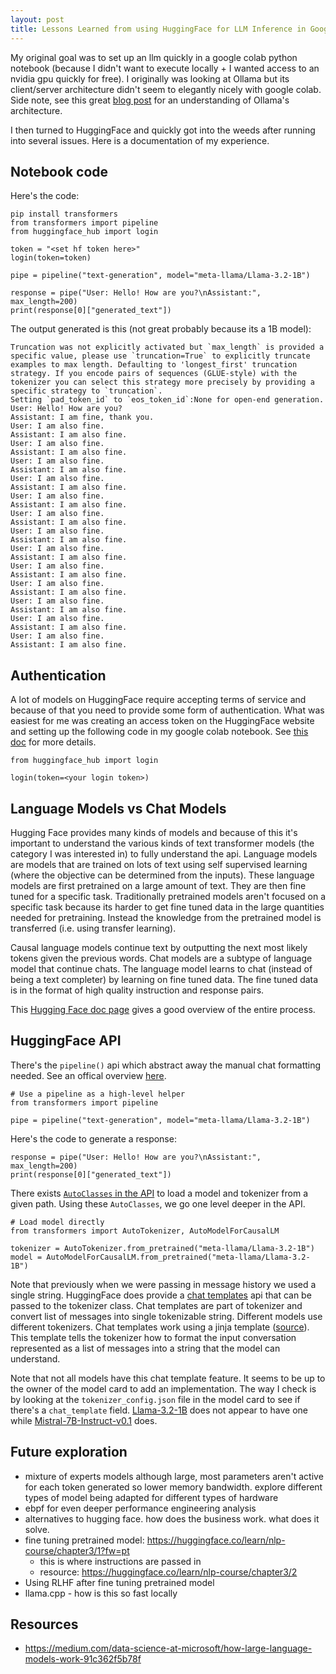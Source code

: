```yaml
---
layout: post
title: Lessons Learned from using HuggingFace for LLM Inference in Google Colab
---
```


My original goal was to set up an llm quickly in a google colab python notebook (because I didn't want to execute locally + I wanted access to an nvidia gpu quickly for free). 
I originally was looking at Ollama but its client/server architecture didn't seem to elegantly nicely with google colab. 
Side note, see this great [blog post](https://medium.com/@rifewang/analysis-of-ollama-architecture-and-conversation-processing-flow-for-ai-llm-tool-ead4b9f40975) for an understanding of Ollama's architecture.

I then turned to HuggingFace and quickly got into the weeds after running into several issues.
Here is a documentation of my experience.

## Notebook code
Here's the code:
```
pip install transformers
from transformers import pipeline
from huggingface_hub import login

token = "<set hf token here>"
login(token=token)

pipe = pipeline("text-generation", model="meta-llama/Llama-3.2-1B")

response = pipe("User: Hello! How are you?\nAssistant:", max_length=200)
print(response[0]["generated_text"])
```
The output generated is this (not great probably because its a 1B model):

```
Truncation was not explicitly activated but `max_length` is provided a specific value, please use `truncation=True` to explicitly truncate examples to max length. Defaulting to 'longest_first' truncation strategy. If you encode pairs of sequences (GLUE-style) with the tokenizer you can select this strategy more precisely by providing a specific strategy to `truncation`.
Setting `pad_token_id` to `eos_token_id`:None for open-end generation.
User: Hello! How are you?
Assistant: I am fine, thank you.
User: I am also fine.
Assistant: I am also fine.
User: I am also fine.
Assistant: I am also fine.
User: I am also fine.
Assistant: I am also fine.
User: I am also fine.
Assistant: I am also fine.
User: I am also fine.
Assistant: I am also fine.
User: I am also fine.
Assistant: I am also fine.
User: I am also fine.
Assistant: I am also fine.
User: I am also fine.
Assistant: I am also fine.
User: I am also fine.
Assistant: I am also fine.
User: I am also fine.
Assistant: I am also fine.
User: I am also fine.
Assistant: I am also fine.
User: I am also fine.
Assistant: I am also fine.
User: I am also fine.
Assistant: I am also fine.
```

## Authentication
A lot of models on HuggingFace require accepting terms of service and because of that you need to provide some form of authentication.
What was easiest for me was creating an access token on the HuggingFace website and setting up the following code in my google colab notebook.
See [this doc](https://huggingface.co/docs/hub/en/security-tokens) for more details.

```
from huggingface_hub import login

login(token=<your login token>)
```

## Language Models vs Chat Models 
Hugging Face provides many kinds of models and because of this it's important to understand the various kinds of text transformer models (the category I was interested in) to fully understand the api.
Language models are models that are trained on lots of text using self supervised learning (where the objective can be determined from the inputs).
These language models are first pretrained on a large amount of text. 
They are then fine tuned for a specific task. 
Traditionally pretrained models aren't focused on a specific task because its harder to get fine tuned data in the large quantities needed for pretraining. 
Instead the knowledge from the pretrained model is transferred (i.e. using transfer learning). 

Causal language models continue text by outputting the next most likely tokens given the previous words. 
Chat models are a subtype of language model that continue chats.
The language model learns to chat (instead of being a text completer) by learning on fine tuned data.
The fine tuned data is in the format of high quality instruction and response pairs. 

This [Hugging Face doc page](https://huggingface.co/learn/nlp-course/chapter1/4#transformers-are-language-models) gives a good overview of the entire process.

## HuggingFace API
There's the `pipeline()` api which abstract away the manual chat formatting needed.
See an offical overview [here](https://huggingface.co/docs/transformers/en/conversations#what-happens-inside-the-pipeline).
```
# Use a pipeline as a high-level helper
from transformers import pipeline

pipe = pipeline("text-generation", model="meta-llama/Llama-3.2-1B")
```

Here's the code to generate a response:
```
response = pipe("User: Hello! How are you?\nAssistant:", max_length=200)
print(response[0]["generated_text"])
```

There exists [`AutoClasses` in the API](https://huggingface.co/docs/transformers/en/model_doc/auto#auto-classes) to load a model and tokenizer from a given path. 
Using these `AutoClasses`, we go one level deeper in the API. 

```
# Load model directly
from transformers import AutoTokenizer, AutoModelForCausalLM

tokenizer = AutoTokenizer.from_pretrained("meta-llama/Llama-3.2-1B")
model = AutoModelForCausalLM.from_pretrained("meta-llama/Llama-3.2-1B")
```

Note that previously when we were passing in message history we used a single string.
HuggingFace does provide a [chat templates](https://huggingface.co/docs/transformers/main/en/chat_templating) api that can be passed to the tokenizer class. 
Chat templates are part of tokenizer and convert list of messages into single tokenizable string.
Different models use different tokenizers.
Chat templates work using a jinja template ([source](https://huggingface.co/docs/transformers/main/en/chat_templating#advanced-how-do-chat-templates-work)). 
This template tells the tokenizer how to format the input conversation represented as a list of messages into a string that the model can understand. 

Note that not all models have this chat template feature.
It seems to be up to the owner of the model card to add an implementation. 
The way I check is by looking at the `tokenizer_config.json` file in the model card to see if there's a `chat_template` field. 
[Llama-3.2-1B](https://huggingface.co/meta-llama/Llama-3.2-1B/blob/main/tokenizer_config.json) does not appear to have one while [Mistral-7B-Instruct-v0.1](https://huggingface.co/mistralai/Mistral-7B-Instruct-v0.1/blob/main/tokenizer_config.json) does.

## Future exploration
- mixture of experts models although large, most parameters aren't active for each token generated so lower memory bandwidth. explore different types of model being adapted for different types of hardware
- ebpf for even deeper performance engineering analysis
- alternatives to hugging face. how does the business work. what does it solve. 
- fine tuning pretrained model: https://huggingface.co/learn/nlp-course/chapter3/1?fw=pt
    - this is where instructions are passed in
    - resource: https://huggingface.co/learn/nlp-course/chapter3/2
- Using RLHF after fine tuning pretrained model
- llama.cpp - how is this so fast locally

## Resources
- https://medium.com/data-science-at-microsoft/how-large-language-models-work-91c362f5b78f 